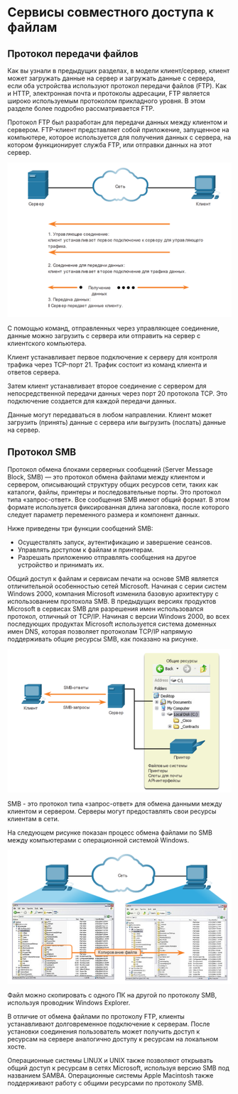 # Сервисы совместного доступа к файлам

<!-- 15.5.1 -->
## Протокол передачи файлов

Как вы узнали в предыдущих разделах, в модели клиент/сервер, клиент может загружать данные на сервер и загружать данные с сервера, если оба устройства используют протокол передачи файлов (FTP). Как и HTTP, электронная почта и протоколы адресации, FTP является широко используемым протоколом прикладного уровня. В этом разделе более подробно рассматривается FTP.

Протокол FTP был разработан для передачи данных между клиентом и сервером. FTP-клиент представляет собой приложение, запущенное на компьютере, которое используется для получения данных с сервера, на котором функционирует служба FTP, или отправки данных на этот сервер.

![](./assets/15.5.1.png)
<!-- /courses/itn-dl/aeed7cc2-34fa-11eb-ad9a-f74babed41a6/af24e070-34fa-11eb-ad9a-f74babed41a6/assets/2e77c3f0-1c25-11ea-81a0-ffc2c49b96bc.svg -->

С помощью команд, отправленных через управляющее соединение, данные можно загрузить с сервера или отправить на сервер с клиентского компьютера.

<!--
На рисунке изображена транзакция FTP. Клиент связывается с сервером через сеть. Первое сообщение от клиента является управляющим соединением: клиент открывает первое соединение с сервером для управляющего трафика. Второе сообщение от клиента - это соединение для передачи данных: клиент открывает второе соединение для передачи данных. Клиент запрашивает данные с сервера с помощью команды Get Data.
-->

Клиент устанавливает первое подключение к серверу для контроля трафика через TCP-порт 21. Трафик состоит из команд клиента и ответов сервера.

Затем клиент устанавливает второе соединение с сервером для непосредственной передачи данных через порт 20 протокола TCP. Это подключение создается для каждой передачи данных.

Данные могут передаваться в любом направлении. Клиент может загрузить (принять) данные с сервера или выгрузить (послать) данные на сервер.

<!-- 15.5.2 -->
## Протокол SMB

Протокол обмена блоками серверных сообщений (Server Message Block, SMB) — это протокол обмена файлами между клиентом и сервером, описывающий структуру общих ресурсов сети, таких как каталоги, файлы, принтеры и последовательные порты. Это протокол типа «запрос-ответ». Все сообщения SMB имеют общий формат. В этом формате используется фиксированная длина заголовка, после которого следует параметр переменного размера и компонент данных.

Ниже приведены три функции сообщений SMB:

* Осуществлять запуск, аутентификацию и завершение сеансов.
* Управлять доступом к файлам и принтерам.
* Разрешать приложению отправлять сообщения на другое устройство и принимать их.

Общий доступ к файлам и сервисам печати на основе SMB является отличительной особенностью сетей Microsoft. Начиная с серии систем Windows 2000, компания Microsoft изменила базовую архитектуру с использованием протокола SMB. В предыдущих версиях продуктов Microsoft в сервисах SMB для разрешения имен использовался протокол, отличный от TCP/IP. Начиная с версии Windows 2000, во всех последующих продуктах Microsoft используется система доменных имен DNS, которая позволяет протоколам TCP/IP напрямую поддерживать общие ресурсы SMB, как показано на рисунке.

![](./assets/15.5.2-1.png)
<!-- /courses/itn-dl/aeed7cc2-34fa-11eb-ad9a-f74babed41a6/af24e070-34fa-11eb-ad9a-f74babed41a6/assets/2e77eb04-1c25-11ea-81a0-ffc2c49b96bc.svg -->

SMB - это протокол типа «запрос-ответ» для обмена данными между клиентом и сервером. Серверы могут предоставлять свои ресурсы клиентам в сети.

<!--
На первом рисунке показан общий ресурс Microsoft Windows «Мои документы» с клиентскими запросами от сервера «Мои документы». Клиент отправляет SMB запрос и получает SMB ответ общего ресурса Мои документы. К общим ресурсам относятся файловые системы, принтеры, отображаемые в виде значков, почтовые слоты и API-интерфейсы.
-->

На следующем рисунке показан процесс обмена файлами по SMB между компьютерами с операционной системой Windows.

![](./assets/15.5.2-2.png)
<!-- /courses/itn-dl/aeed7cc2-34fa-11eb-ad9a-f74babed41a6/af24e070-34fa-11eb-ad9a-f74babed41a6/assets/2e781219-1c25-11ea-81a0-ffc2c49b96bc.svg -->

Файл можно скопировать с одного ПК на другой по протоколу SMB, используя проводник Windows Explorer.

<!--
На втором рисунке показано копирование файла между двумя компьютерами Windows из одной файловой системы в другую через сеть.
-->

В отличие от обмена файлами по протоколу FTP, клиенты устанавливают долговременное подключение к серверам. После установки соединения пользователь может получить доступ к ресурсам на сервере аналогично доступу к ресурсам на локальном хосте.

Операционные системы LINUX и UNIX также позволяют открывать общий доступ к ресурсам в сетях Microsoft, используя версию SMB под названием SAMBA. Операционные системы Apple Macintosh также поддерживают работу с общими ресурсами по протоколу SMB.

<!-- 15.5.3 -->
<!-- quiz -->

